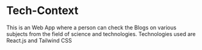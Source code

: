 # Tech-Context

This is an Web App where a person can check the Blogs on various subjects from the field of science and technologies. Technologies used are React.js and Tailwind CSS

